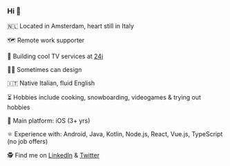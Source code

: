 ### Hi 👋

🇳🇱 Located in Amsterdam, heart still in Italy

🗺 Remote work supporter

🔭 Building cool TV services at [24i](https://www.24i.com)

👨‍🎨 Sometimes can design

🇮🇹 Native Italian, fluid English

⏳ Hobbies include cooking, snowboarding, videogames & trying out hobbies

📱 Main platform: iOS (3+ yrs)

⚛ Experience with: Android, Java, Kotlin, Node.js, React, Vue.js, TypeScript (no job offers)

🕵️ Find me on [LinkedIn](https://www.linkedin.com/in/mattia-contin) & [Twitter](https://twitter.com/mattiacontin)
